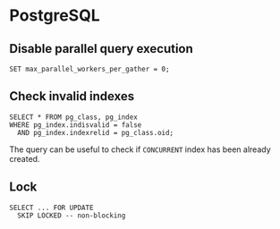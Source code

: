 # PostgreSQL

## Disable parallel query execution

```
SET max_parallel_workers_per_gather = 0;
```

## Check invalid indexes

```
SELECT * FROM pg_class, pg_index 
WHERE pg_index.indisvalid = false 
  AND pg_index.indexrelid = pg_class.oid;
```

The query can be useful to check if `CONCURRENT` index has been already created.

## Lock

```
SELECT ... FOR UPDATE
  SKIP LOCKED -- non-blocking
```
